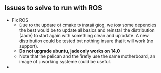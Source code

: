 ## Issues to solve to run with ROS

* Fix ROS 
  * Due to the update of cmake to install glog, we lost some depencies the best would be to update all basics and reinstall the distribution \(Jade\) to start again with something clean and uptodate. A new distribution could be tested but nothing insure that it will work \(no support\). 
  * **Do not upgrade ubuntu, jade only works on 14.0**
  * Note that the pelican and the firefly use the same motherboard, an image of a working systeme could be useful.
* 


